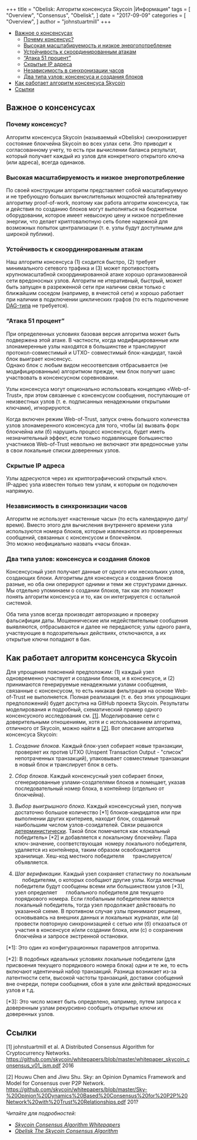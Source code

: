 +++
title = "Obelisk: Алгоритм консенсуса Skycoin |Информация"
tags = [
    "Overview",
    "Consensus",
    "Obelisk",
]
date = "2017-09-09"
categories = [
    "Overview",
]
author = "johnstuartmill"
+++

<!-- MarkdownTOC autolink="true" bracket="round" -->

- [Важное о консенсусах](#[Важное-о-консенсусах)
    - [Почему консенсус?](#Почему-консенсус)
    - [Высокая масштабируемость и низкое энергопотребление](#Высокая-масштабируемость-и-низкое-энергопотребление)
    - [Устойчивость к скоординированным атакам](#Устойчивость-к-скоординированным-атакам)
    - [“Атака 51 процент”](#%E2%80%9CАтака-51-процент%E2%80%9D)
    - [Скрытые IP адреса](#Скрытые-IP-адреса)
    - [Независимость в синхронизации часов](#Независимость-в-синхронизации-часов)
    - [Два типа узлов: консенсуса и создания блоков](#Два-типа-узлов-консенсуса-и-создания-блоков)
- [Как работает алгоритм консенсуса Skycoin](#Как-работает-алгоритм-консенсуса-Skycoin)
- [Ссылки](#Ссылки)

<!-- /MarkdownTOC -->


## Важное о консенсусах

### Почему консенсус?

Алгоритм консенсуса Skycoin (называемый «Obelisk») синхронизирует состояние 
блокчейна Skycoin во всех узлах сети. Это приводит к согласованному учету,
то есть при вычислении баланса результат, который получает каждый из узлов
для конкретного открытого ключа (или адреса), всегда одинаков.

### Высокая масштабируемость и низкое энергопотребление

По своей конструкции алгоритм представляет собой масштабируемую и 
не требующую больших вычислительных мощностей альтернативу алгоритму
proof-of-work, поэтому как работа алгоритм консенсуса, так и действия 
по созданию блоков могут выполняться на бюджетном оборудовании, которое
имеет невысокую цену и низкое потребление энергии, что делает криптовалютную
сеть более надежной для возможных попыток централизации (т. е. узлы будут
доступными для широкой публики).

### Устойчивость к скоординированным атакам

Наш алгоритм консенсуса (1) сходится быстро, (2) требует минимального
сетевого трафика и (3) может противостоять крупномасштабной 
скоординированной атаке хорошо организованной сети вредоносных узлов.
Алгоритм не итеративный, быстрый, может быть запущен в разреженной сети
при наличии связи только с ближайшим соседом (например, в ячеистой сети)
и хорошо работает при наличии в подключении циклических графов (то есть
подключение 
[DAG-типа](https://ru.wikipedia.org/wiki/Направленный_ациклический_граф)
не требуется).

### “Атака 51 процент”

При определенных условиях базовая версия алгоритма может быть подвержена
этой атаке. В частности, когда модифицированные или злонамеренные узлы 
находятся в большинстве и транслируют протокол-совместимый и UTXO-
совместимый блок-кандидат, такой блок выиграет консенсус.  
Однако блок с любым видом несоответсвия отбрасывается 
(не модифицированным) алгоритмом прежде, чем блок получит шанс 
участвовать в консенсусном соревновании.

Узлы консенсуса могут опционально использовать концепцию «Web-of-Trust»,
при этом связанные с консенсусом сообщения, поступающие от неизвестных 
узлов (т. е. подписанных ненадежными открытыми ключами), игнорируются.

Когда включен режим Web-of-Trust, запуск очень большого количества узлов
злонамеренного консенсуса для того, чтобы (a) вызвать форк блокчейна или
(б) нарушить процесс консенсуса, будет иметь незначительный эффект, если
только подавляющее большинство участников Web-of-Trust невольно 
не включают эти вредоносные узлы в свои локальные списки доверенных узлов.

### Скрытые IP адреса

Узлы адресуются через их криптографический открытый ключ.   
IP-адрес узла известен только тем узлам, к которым он подключен напрямую.


### Независимость в синхронизации часов

Алгоритм не использует «настенные часы» (то есть календарную дату/время).
Вместо этого для вычисления внутреннего времени узла используются номера
блоков, которые извлекаются из проверенных сообщений, связанных с 
консенсусом и блокчейном.   
Это можно неофициально назвать «часы блока».

### Два типа узлов: консенсуса и создания блоков

Консенсусный узел получает данные  от одного или нескольких узлов, 
создающих блоки. Алгоритмы для консенсуса и создания блоков разные,
но оба они оперируют одними и теми же структурами данных.   
Мы отдельно упоминаем о создании блоков, так как это поможет понять 
алгоритм консенсуса и то, как он интегрируется с остальной системой.

Оба типа узлов всегда производят авторизацию и проверку фальсифиции даты.
Мошеннические или недействительные сообщения выявляются, отбрасываются и
далее не передаются; узлы одного ранга, участвующие в подозрительных 
действиях, отключаются, а их открытые ключи попадают в бан.

## Как работает алгоритм консенсуса Skycoin

Для упрощения пояснений предположим:  (1) каждый узел одновременно 
участвует и создании блоков, и в консенсусе,
и (2) принимаются генерируемые ненадежными узлами сообщения, 
связанные с консенсусом, то есть никакая фильтрация на основе Web-of-Trust
не выполняется. Полная реализация (т. е. без этих упрощающих предположений)
будет доступна на GitHub проекта Skycoin. 
Результаты моделирования и подробный, схематический пример одного
консенсусного исследования см. [\[1\]](#ссылки). 
Моделирование сети с доверительными отношениями, хотя и с использованием
алгоритма, отличного от Skycoin, можно найти в [\[2\]](#ссылки). 
Вот описание алгоритма консенсуса Skycoin:

1.  *Создание блоков*. Каждый блок-узел собирает новые транзакции,
    проверяет их против UTXO (Unspent Transaction Output - "список"
    непотраченных транзакций), упаковывает совместимые транзакции 
    в новый блок и транслирует блок в сеть.

2.  *Сбор блоков*.  Каждый консенсусный узел собирает блоки,
    сгенерированные узлами-создателями блоков и помещает, указав 
    последовательный номер блока, в контейнер (отдельно от блокчейна).
    
3.  *Выбор выигрышного блока*. Каждый консенсусный узел, получив 
     достаточно большое количество [*1] блоков-кандидатов или при 
     выполнении других критериев, находит блок, созданный наибольшим
     числом узлов-созидателей. 
     Связи решаются [детерминистически](https://ru.wikipedia.org/wiki/Детерминированность).
Такой блок помечается как «локальный победитель» [*2] и добавляется
к локальному блокчейну. Пара ключ-значение, соответствующая 
 номеру локального победителя, удаляется из контейнера, таким 
     образом освобождается хранилище. Хеш-код местного победителя
     транслируется/объявляется. 

4.  *Шаг верификации*. Каждый узел сохраняет статистику по локальным
     победителям, о которых сообщают другие узлы. Когда местные победители 
     будут сообщены всеми или большинством узлов [*3], узел определяет
     глобального победителя для текущего порядкового номера. Если глобальным
победителем является локальный победитель, тогда узел продолжает 
     действовать по указанной схеме. В противном случае узлы принимают решение, 
     основываясь на внешних данных и локальных журналах, или 
     (а) провести повторную синхронизацией с сетью
или (б) отказаться от участия в консенсусе и/или создании блока,
или (c) о сохранения блокчейна и запросе экстренной остановки.
     
[*1]: Это один из конфигурационных параметров алгоритма.

[*2]: В подобных идеальных условиях локальные победители (для присвоения
     текущего порядкового номера блока) одни и те же, то есть включают 
     идентичный набор транзакций. Разница возникает из-за латентности сети,
     высокой частоты транзакций, доставки сообщений вне очереди, потери 
     сообщения, сбоя в узле или действий вредоносных узлов и т.д. 
     
[*3]: Это число может быть определено, например, путем запроса к доверенным
узлам рекурсивно сообщить открытые ключи их доверенных узлов.
     

## Ссылки

\[1\] johnstuartmill et al. A Distributed Consensus Algorithm for
Cryptocurrency Networks.
<https://github.com/skycoin/whitepapers/blob/master/whitepaper_skycoin_consensus_v01_jsm.pdf>
2016

\[2\] Houwu Chen and Jiwu Shu. Sky: an Opinion Dynamics Framework and Model
for Consensus over P2P Network.
<https://github.com/skycoin/whitepapers/blob/master/Sky-%20Opinion%20Dynamics%20Based%20Consensus%20for%20P2P%20Network%20with%20Trust%20Relationships.pdf>
201?

*Читайте для подробностей:*

* *[Skycoin Consensus Algorithm Whitepapers](https://www.skycoin.net/whitepapers)*
* *[Obelisk The Skycoin Consensus Algorithm](/statement/obelisk-skycoin-consensus-algorithm/)*
